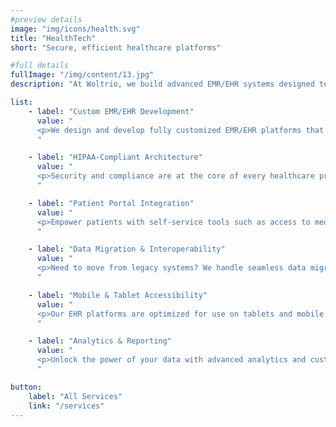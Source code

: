 ```yaml
---
#preview details
image: "img/icons/health.svg"
title: "HealthTech"
short: "Secure, efficient healthcare platforms"

#full details
fullImage: "/img/content/13.jpg"
description: "At Woltrio, we build advanced EMR/EHR systems designed to streamline clinical workflows, improve patient care, and meet regulatory compliance. From small clinics to enterprise system systems, we deliver scalable and secure digital healthcare solutions tailored to your unique needs."

list: 
    - label: "Custom EMR/EHR Development"
      value: "
      <p>We design and develop fully customized EMR/EHR platforms that align with your specific clinical requirements. Our systems feature intuitive dashboards, patient record management, appointment scheduling, and real-time updates to help healthcare professionals work more efficiently.</p>
      "

    - label: "HIPAA-Compliant Architecture"
      value: "
      <p>Security and compliance are at the core of every healthcare product we build. Our EMR/EHR solutions follow industry standards like HIPAA, ensuring protected health information (PHI) is handled with the utmost security and confidentiality.</p>
      "

    - label: "Patient Portal Integration"
      value: "
      <p>Empower patients with self-service tools such as access to medical records, prescription refills, appointment bookings, and secure messaging with providers—all through a modern, user-friendly interface.</p>
      "

    - label: "Data Migration & Interoperability"
      value: "
      <p>Need to move from legacy systems? We handle seamless data migration and ensure your platform integrates easily with labs, pharmacies, billing providers, and national health information exchanges (HIEs) using HL7, FHIR, and other standards.</p>
      "

    - label: "Mobile & Tablet Accessibility"
      value: "
      <p>Our EHR platforms are optimized for use on tablets and mobile devices, enabling healthcare staff to access patient data and manage tasks from anywhere within the facility—speeding up care and documentation processes.</p>
      "

    - label: "Analytics & Reporting"
      value: "
      <p>Unlock the power of your data with advanced analytics and custom reporting tools. Track patient outcomes, operational efficiency, and compliance metrics through real-time dashboards and automated reports.</p>
      "

button:
    label: "All Services"
    link: "/services" 
---
```

